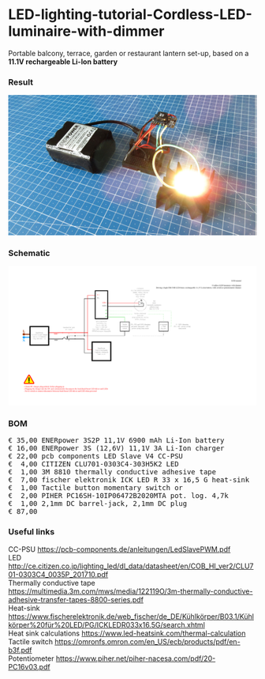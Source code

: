 # LED-lighting-tutorial-Cordless-LED-luminaire-with-dimmer

Portable balcony, terrace, garden or restaurant lantern set-up, based on a **11.1V rechargeable Li-Ion battery**

### Result

![](Assets/7b%20result.jpg)

### Schematic

![](Assets/7b%20schematic.png)

### BOM

<pre>
€ 35,00 ENERpower 3S2P 11,1V 6900 mAh Li-Ion battery
€ 16,00 ENERpower 3S (12,6V) 11,1V 3A Li-Ion charger
€ 22,00 pcb components LED Slave V4 CC-PSU
€  4,00 CITIZEN CLU701-0303C4-303H5K2 LED
€  1,00 3M 8810 thermally conductive adhesive tape
€  7,00 fischer elektronik ICK LED R 33 x 16,5 G heat-sink
€  1,00 Tactile button momentary switch or
€  2,00 PIHER PC16SH-10IP06472B2020MTA pot. log. 4,7k
€  1,00 2,1mm DC barrel-jack, 2,1mm DC plug
€ 87,00
</pre>  

### Useful links  

CC-PSU https://pcb-components.de/anleitungen/LedSlavePWM.pdf  
LED http://ce.citizen.co.jp/lighting_led/dl_data/datasheet/en/COB_HI_ver2/CLU701-0303C4_0035P_201710.pdf  
Thermally conductive tape https://multimedia.3m.com/mws/media/122119O/3m-thermally-conductive-adhesive-transfer-tapes-8800-series.pdf  
Heat-sink https://www.fischerelektronik.de/web_fischer/de_DE/Kühlkörper/B03.1/Kühlkörper%20für%20LED/PG/ICKLEDR033x16.5G/search.xhtml  
Heat sink calculations https://www.led-heatsink.com/thermal-calculation  
Tactile switch https://omronfs.omron.com/en_US/ecb/products/pdf/en-b3f.pdf  
Potentiometer https://www.piher.net/piher-nacesa.com/pdf/20-PC16v03.pdf  
